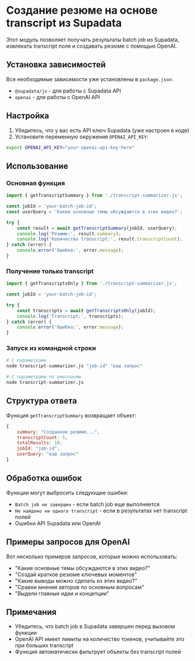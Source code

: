 # Создание резюме на основе transcript из Supadata

Этот модуль позволяет получать результаты batch job из Supadata, извлекать transcript поля и создавать резюме с помощью OpenAI.

## Установка зависимостей

Все необходимые зависимости уже установлены в `package.json`:
- `@supadata/js` - для работы с Supadata API
- `openai` - для работы с OpenAI API

## Настройка

1. Убедитесь, что у вас есть API ключ Supadata (уже настроен в коде)
2. Установите переменную окружения `OPENAI_API_KEY`:

```bash
export OPENAI_API_KEY="your-openai-api-key-here"
```

## Использование

### Основная функция

```javascript
import { getTranscriptSummary } from './transcript-summarizer.js';

const jobId = 'your-batch-job-id';
const userQuery = 'Какие основные темы обсуждаются в этих видео?';

try {
    const result = await getTranscriptSummary(jobId, userQuery);
    console.log('Резюме:', result.summary);
    console.log('Количество transcript:', result.transcriptCount);
} catch (error) {
    console.error('Ошибка:', error.message);
}
```

### Получение только transcript

```javascript
import { getTranscriptsOnly } from './transcript-summarizer.js';

const jobId = 'your-batch-job-id';

try {
    const transcripts = await getTranscriptsOnly(jobId);
    console.log('Transcript:', transcripts);
} catch (error) {
    console.error('Ошибка:', error.message);
}
```

### Запуск из командной строки

```bash
# С параметрами
node transcript-summarizer.js "job-id" "ваш запрос"

# С параметрами по умолчанию
node transcript-summarizer.js
```

## Структура ответа

Функция `getTranscriptSummary` возвращает объект:

```javascript
{
    summary: "Созданное резюме...",
    transcriptCount: 5,
    totalResults: 10,
    jobId: "job-id",
    userQuery: "ваш запрос"
}
```

## Обработка ошибок

Функции могут выбросить следующие ошибки:
- `Batch job не завершен` - если batch job еще выполняется
- `Не найдено ни одного transcript` - если в результатах нет transcript полей
- Ошибки API Supadata или OpenAI

## Примеры запросов для OpenAI

Вот несколько примеров запросов, которые можно использовать:

- "Какие основные темы обсуждаются в этих видео?"
- "Создай краткое резюме ключевых моментов"
- "Какие выводы можно сделать из этих видео?"
- "Сравни мнения авторов по основным вопросам"
- "Выдели главные идеи и концепции"

## Примечания

- Убедитесь, что batch job в Supadata завершен перед вызовом функции
- OpenAI API имеет лимиты на количество токенов, учитывайте это при больших transcript
- Функция автоматически фильтрует объекты без transcript полей 